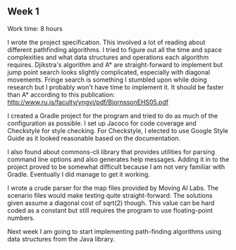 ## Week 1

Work time: 8 hours

I wrote the project specification. This involved a lot of reading about different pathfinding algorithms. I tried to figure out all the time and space complexities and what data structures and operations each algorithm requires.  Djikstra's algorithm and A* are straight-forward to implement but jump point search looks slightly complicated, especially with diagonal movements. Fringe search is something I stumbled upon while doing research but I probably won't have time to implement it. It should be faster than A* according to this publication: http://www.ru.is/faculty/yngvi/pdf/BjornssonEHS05.pdf

I created a Gradle project for the program and tried to do as much of the configuration as possible. I set up Jacoco for code coverage and Checkstyle for style checking. For Checkstyle, I elected to use Google Style Guide as it looked reasonable based on the documentation.

I also found about commons-cli library that provides utilities for parsing command line options and also generates help messages. Adding it in to
the project proved to be somewhat difficult because I am not very familiar with Gradle. Eventually I did manage to get it working.

I wrote a crude parser for the map files provided by Moving AI Labs. The scenario files would make testing quite straight-forward. The solutions given assume a diagonal cost of sqrt(2) though. This value can be hard coded as a constant but still requires the program to use floating-point numbers.

Next week I am going to start implementing path-finding algorithms using data structures from the Java library.

